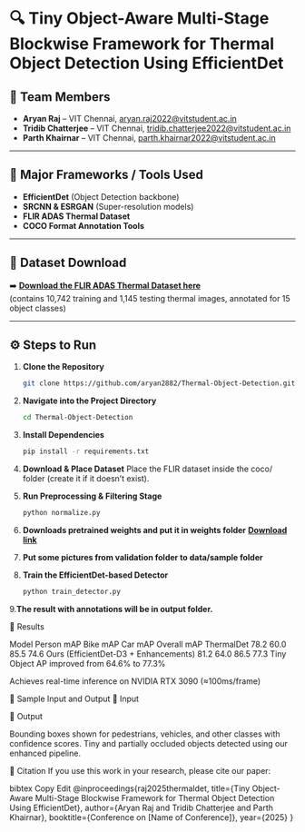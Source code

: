 # 🔍 Tiny Object-Aware Multi-Stage Blockwise Framework for Thermal Object Detection Using EfficientDet

## 👥 Team Members
- **Aryan Raj** – VIT Chennai, aryan.raj2022@vitstudent.ac.in  
- **Tridib Chatterjee** – VIT Chennai, tridib.chatterjee2022@vitstudent.ac.in  
- **Parth Khairnar** – VIT Chennai, parth.khairnar2022@vitstudent.ac.in  

---

## 🧰 Major Frameworks / Tools Used 
- **EfficientDet** (Object Detection backbone)  
- **SRCNN & ESRGAN** (Super-resolution models)  
- **FLIR ADAS Thermal Dataset**  
- **COCO Format Annotation Tools**  

---

## 📂 Dataset Download
➡️ **[Download the FLIR ADAS Thermal Dataset here](https://adas-dataset-v2.flirconservator.com/#downloadguide)**  
(contains 10,742 training and 1,145 testing thermal images, annotated for 15 object classes)


---

## ⚙️ Steps to Run

1. **Clone the Repository**  
   ```bash
   git clone https://github.com/aryan2882/Thermal-Object-Detection.git

2. **Navigate into the Project Directory**  
   ```bash
   cd Thermal-Object-Detection
3. **Install Dependencies**

   ```bash
   pip install -r requirements.txt
4. **Download & Place Dataset**
   Place the FLIR dataset inside the coco/ folder (create it if it doesn’t exist).

5. **Run Preprocessing & Filtering Stage**

   ```bash
   python normalize.py

6. **Downloads pretrained weights and put it in weights folder**
   **[Download link]()**

7. **Put some pictures from validation folder to data/sample folder**
   
8. **Train the EfficientDet-based Detector**

   ```bash
   python train_detector.py

9.**The result with annotations will be in output folder.**


🧪 Results

Model	Person mAP	Bike mAP	Car mAP	Overall mAP
ThermalDet	78.2	60.0	85.5	74.6
Ours (EfficientDet-D3 + Enhancements)	81.2	64.0	86.5	77.3
Tiny Object AP improved from 64.6% to 77.3%

Achieves real-time inference on NVIDIA RTX 3090 (≈100ms/frame)

🔁 Sample Input and Output
🔹 Input

🔸 Output

Bounding boxes shown for pedestrians, vehicles, and other classes with confidence scores. Tiny and partially occluded objects detected using our enhanced pipeline.

📌 Citation
If you use this work in your research, please cite our paper:

bibtex
Copy
Edit
@inproceedings{raj2025thermaldet,
  title={Tiny Object-Aware Multi-Stage Blockwise Framework for Thermal Object Detection Using EfficientDet},
  author={Aryan Raj and Tridib Chatterjee and Parth Khairnar},
  booktitle={Conference on [Name of Conference]},
  year={2025}
}
